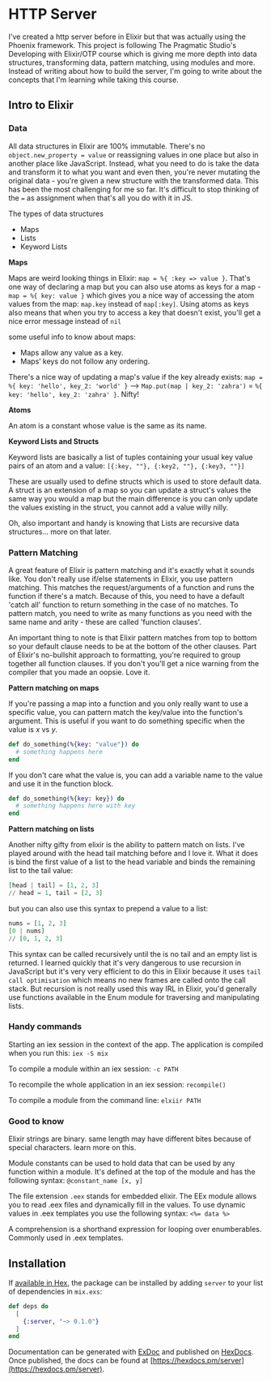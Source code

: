 # HTTP Server

I've created a http server before in Elixir but that was actually using the Phoenix framework. This project is following The Pragmatic Studio's Developing with Elixir/OTP course which is giving me more depth into data structures, transforming data, pattern matching, using modules and more. Instead of writing about how to build the server, I'm going to write about the concepts that I'm learning while taking this course.

## Intro to Elixir

### Data

All data structures in Elixir are 100% immutable. There's no `object.new_property = value` or reassigning values in one place but also in another place like JavaScript. Instead, what you need to do is take the data and transform it to what you want and even then, you're never mutating the original data - you're given a new structure with the transformed data. This has been the most challenging for me so far. It's difficult to stop thinking of the `=` as assignment when that's all you do with it in JS.

The types of data structures
- Maps
- Lists
- Keyword Lists

**Maps**

Maps are weird looking things in Elixir: `map = %{ :key => value }`. That's one way of declaring a map but you can also use atoms as keys for a map - `map = %{ key: value }` which gives you a nice way of accessing the atom values from the map: `map.key` instead of `map[:key]`. Using atoms as keys also means that when you try to access a key that doesn't exist, you'll get a nice error message instead of `nil`

some useful info to know about maps:
- Maps allow any value as a key.
- Maps’ keys do not follow any ordering.

There's a nice way of updating a map's value if the key already exists: `map = %{ key: 'hello', key_2: 'world' }` --> `Map.put(map | key_2: 'zahra')` = `%{ key: 'hello', key_2: 'zahra' }`. Nifty!

**Atoms**

An atom is a constant whose value is the same as its name.

**Keyword Lists and Structs**

Keyword lists are basically a list of tuples containing your usual key value pairs of an atom and a value: `[{:key, ""}, {:key2, ""}, {:key3, ""}]`

These are usually used to define structs which is used to store default data. A struct is an extension of a map so you can update a struct's values the same way you would a map but the main difference is you can only update the values existing in the struct, you cannot add a value willy nilly.

Oh, also important and handy is knowing that Lists are recursive data structures... more on that later.

### Pattern Matching

A great feature of Elixir is pattern matching and it's exactly what it sounds like. You don't really use if/else statements in Elixir, you use pattern matching. This matches the request/arguments of a function and runs the function if there's a match. Because of this, you need to have a default 'catch all' function to return something in the case of no matches. To pattern match, you need to write as many functions as you need with the same name and arity - these are called 'function clauses'.

An important thing to note is that Elixir pattern matches from top to bottom so your default clause needs to be at the bottom of the other clauses. Part of Elixir's no-bullshit approach to formatting, you're required to group together all function clauses. If you don't you'll get a nice warning from the compiler that you made an oopsie. Love it.

**Pattern matching on maps**

If you're passing a map into a function and you only really want to use a specific value, you can pattern match the key/value into the function's argument. This is useful if you want to do something specific when the value is _x_ vs _y_.
```elixir
def do_something(%{key: "value"}) do
  # something happens here
end
```
If you don't care what the value is, you can add a variable name to the value and use it in the function block.
```elixir
def do_something(%{key: key}) do
  # something happens here with key
end
```

**Pattern matching on lists**

Another nifty gifty from elixir is the ability to pattern match on lists. I've played around with the head tail matching before and I love it. What it does is bind the first value of a list to the head variable and binds the remaining list to the tail value:
```elixir
[head | tail] = [1, 2, 3]
// head = 1, tail = [2, 3]
```
but you can also use this syntax to prepend a value to a list:
```elixir
nums = [1, 2, 3]
[0 | nums]
// [0, 1, 2, 3]
```
This syntax can be called recursively until the is no tail and an empty list is returned. I learned quickly that it's very dangerous to use recursion in JavaScript but it's very very efficient to do this in Elixir because it uses `tail call optimisation` which means no new frames are called onto the call stack. But recursion is not really used this way IRL in Elixir, you'd generally use functions available in the Enum module for traversing and manipulating lists.

### Handy commands

Starting an iex session in the context of the app. The application is compiled when you run this: `iex -S mix`

To compile a module within an iex session: `-c PATH`

To recompile the whole application in an iex session: `recompile()`

To compile a module from the command line: `elxiir PATH`

### Good to know

Elixir strings are binary. same length may have different bites because of special characters. learn more on this.

Module constants can be used to hold data that can be used by any function within a module. It's defined at the top of the module and has the following syntax: `@constant_name [x, y]`

The file extension `.eex` stands for embedded elixir. The EEx module allows you to read .eex files and dynamically fill in the values. To use dynamic values in .eex templates you use the following syntax: `<%= data %>`

A comprehension is a shorthand expression for looping over enumberables. Commonly used in .eex templates.

## Installation

If [available in Hex](https://hex.pm/docs/publish), the package can be installed
by adding `server` to your list of dependencies in `mix.exs`:

```elixir
def deps do
  [
    {:server, "~> 0.1.0"}
  ]
end
```

Documentation can be generated with [ExDoc](https://github.com/elixir-lang/ex_doc)
and published on [HexDocs](https://hexdocs.pm). Once published, the docs can
be found at [https://hexdocs.pm/server](https://hexdocs.pm/server).

